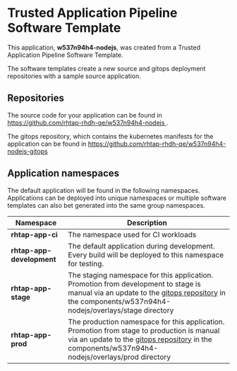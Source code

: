 # Trusted Application Pipeline Software Template

This application, **w537n94h4-nodejs**, was created from a Trusted Application Pipeline Software Template.

The software templates create a new source and gitops deployment repositories with a sample source application. 

## Repositories

The source code for your application can be found in [https://github.com/rhtap-rhdh-qe/w537n94h4-nodejs ](https://github.com/rhtap-rhdh-qe/w537n94h4-nodejs ).
 
The gitops repository, which contains the kubernetes manifests for the application can be found in 
[https://github.com/rhtap-rhdh-qe/w537n94h4-nodejs-gitops ](https://github.com/rhtap-rhdh-qe/w537n94h4-nodejs-gitops ) 

## Application namespaces 

The default application will be found in the following namespaces. Applications can be deployed into unique namespaces or multiple software templates can also bet generated into the same group namespaces.  

|  Namespace   |  Description   |  
| -------- | -------- |
| **rhtap-app-ci** | The namespace used for CI workloads |
| **rhtap-app-development** | The default application during development. Every build will be deployed to this namespace for testing. |
| **rhtap-app-stage** | The staging namespace for this application. Promotion from development to stage is manual via an update to the [gitops repository](https://github.com/rhtap-rhdh-qe/w537n94h4-nodejs-gitops ) in the components/w537n94h4-nodejs/overlays/stage directory |
| **rhtap-app-prod** | The production namespace for this application. Promotion from stage to production is manual via an update to the [gitops repository](https://github.com/rhtap-rhdh-qe/w537n94h4-nodejs-gitops ) in the components/w537n94h4-nodejs/overlays/prod directory |